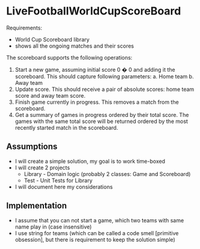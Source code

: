 # LiveFootballWorldCupScoreBoard

Requirements:
- World Cup Scoreboard library 
- shows all the ongoing matches and their scores

The scoreboard supports the following operations:
1. Start a new game, assuming initial score 0 � 0 and adding it the scoreboard. This should capture following parameters:
	a. Home team
	b. Away team
2. Update score. This should receive a pair of absolute scores: home team score and away team score.
3. Finish game currently in progress. This removes a match from the scoreboard.
4. Get a summary of games in progress ordered by their total score. The games with the same total score will be returned ordered by the most recently started match in the scoreboard.

## Assumptions 
- I will create a simple solution, my goal is to work time-boxed 
- I will create 2 projects	
  - Library - Domain logic (probably 2 classes: Game and Scoreboard)
  - Test - Unit Tests for Library
- I will document here my considerations

## Implementation
- I assume that you can not start a game, which two teams with same name play in (case insensitive)
- I use string for teams (which can be called a code smell [primitive obsession], but there is requirement to keep the solution simple)